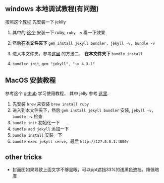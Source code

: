 ## windows 本地调试教程(有问题)

按照这个[教程](https://www.jianshu.com/p/f500675895e9) 先安装一下 jeklly

1. 其中的 [这个](https://cn.yizeng.me/2013/05/10/setup-jekyll-on-windows/#install-ruby) 安装一下 ruby, 
   `ruby -v`
    看一下效果
   
2. 然后**在本文件夹下** `gem install jekyll bundler`，`jekyll -v, bundle -v`

3. 进入本文件夹，参考[这里](https://www.jianshu.com/p/20ea66b43e21) 的方法二，
   **在本文件夹下** `bundle install`
   
4. `bundler init`, `gem "jekyll", "~> 4.3.1"`


## MacOS 安装教程

参考这个 [github](https://github.com/qiubaiying/qiubaiying.github.io) 学习使用教程，
其中 jelly 参考 [这里](http://jekyllcn.com/).

1. 先安装 `brew` 来安装 `brew install ruby`
2. 进入到本文件夹下，然后 `gem install jekyll bundler` 安装, `jekyll -v, bundle -v` 检查
3. `bundle init` 初始化一下
4. `bundle add jekyll` 添加一下
5. `bundle install` 安装一下
6. `bundle exec jekyll serve`，最后 `http://127.0.0.1:4000/`

## other tricks

- 封面图如果导致上面文字不够显眼，可以ppt遮挡33%的浅黑色遮挡，降低暗度